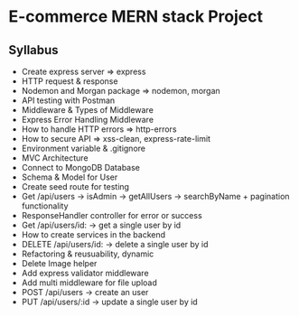 # E-commerce MERN stack Project

## Syllabus

- Create express server => express
- HTTP request & response
- Nodemon and Morgan package => nodemon, morgan
- API testing with Postman
- Middleware & Types of Middleware
- Express Error Handling Middleware
- How to handle HTTP errors => http-errors
- How to secure API => xss-clean, express-rate-limit
- Environment variable & .gitignore
- MVC Architecture
- Connect to MongoDB Database
- Schema & Model for User
- Create seed route for testing
- Get /api/users -> isAdmin -> getAllUsers -> searchByName + pagination functionality
- ResponseHandler controller for error or success
- Get /api/users/id: -> get a single user by id
- How to create services in the backend
- DELETE /api/users/id: -> delete a single user by id
- Refactoring & reusuability, dynamic
- Delete Image helper
- Add express validator middleware
- Add multi middleware for file upload
- POST /api/users -> create an user
- PUT /api/users/:id -> update a single user by id
